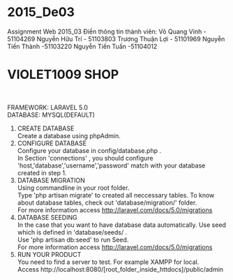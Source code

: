 # 2015_De03
Assignment Web 2015_03
Điền thông tin thành viên:
Võ Quang Vinh - 51104269
Nguyễn Hữu Trí - 51103803
Trương Thuận Lợi - 51101969
Nguyễn Tiến Thành -51103220
Nguyễn Tiến Tuấn -51104012
<br>
<h1>VIOLET1009 SHOP</h1> <br>

FRAMEWORK: LARAVEL 5.0 <br>
DATABASE: MYSQL(DEFAULT)<br>

1. CREATE DATABASE <br>
  Create a database using phpAdmin.  
2. CONFIGURE DATABASE<br>
  Configure your database in config/database.php . <br>
  In Section 'connections' , you should configure 'host,'database','username','password' match with your database created in step 1. <br>
3. DATABASE MIGRATION <br>
  Using commandline in your root folder. <br>
  Type 'php artisan migrate' to created all neccessary tables. To know about database tables, check out 'database/migration/' folder. <br>
  For more information access http://laravel.com/docs/5.0/migrations <br> 
4. DATABASE SEEDING <br>
  In the case that you want to have database data automatically. Use seed  which is defined in 'database/seeds/ . <br>
  Use 'php artisan db:seed' to run Seed. <br>
  For more information access http://laravel.com/docs/5.0/migrations <br>
5. RUN YOUR PRODUCT <br>
  You need to find a server to test. For example XAMPP for local. <br>
  Access http://localhost:8080/[root_folder_inside_httdocs]/public/admin <br>
 

